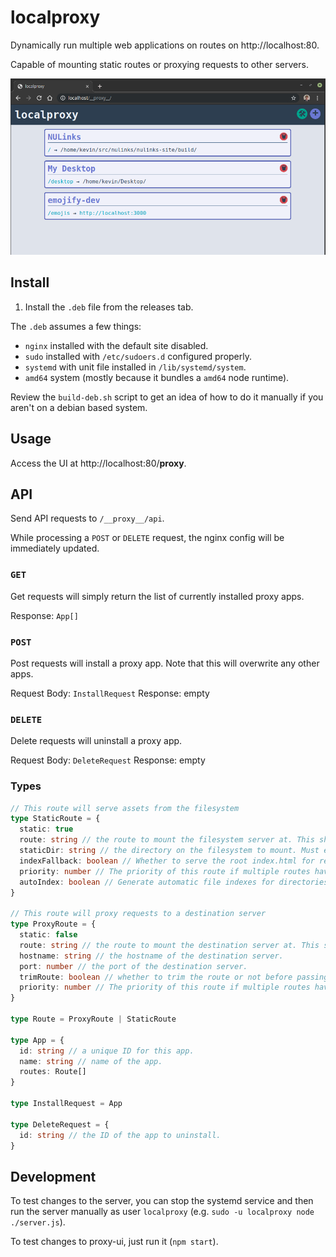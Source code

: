 # localproxy

Dynamically run multiple web applications on routes on http://localhost:80.

Capable of mounting static routes or proxying requests to other servers.

![](./docs/proxyPage.png)

## Install

1. Install the `.deb` file from the releases tab.

The `.deb` assumes a few things:
- `nginx` installed with the default site disabled.
- `sudo` installed with `/etc/sudoers.d` configured properly.
- `systemd` with unit file installed in `/lib/systemd/system`.
- `amd64` system (mostly because it bundles a `amd64` node runtime).

Review the `build-deb.sh` script to get an idea of how to do it manually if you aren't on a debian based system.

## Usage

Access the UI at http://localhost:80/__proxy__.

## API

Send API requests to `/__proxy__/api`.

While processing a `POST` or `DELETE` request, the nginx config will be immediately updated. 

### `GET`

Get requests will simply return the list of currently installed proxy apps.

Response: `App[]`

### `POST`

Post requests will install a proxy app. Note that this will overwrite any other apps.

Request Body: `InstallRequest`
Response: empty

### `DELETE`

Delete requests will uninstall a proxy app.

Request Body: `DeleteRequest`
Response: empty

### Types

```ts
// This route will serve assets from the filesystem
type StaticRoute = {
  static: true
  route: string // the route to mount the filesystem server at. This should NOT end with a trailing slash.
  staticDir: string // the directory on the filesystem to mount. Must end with a trailing slash.
  indexFallback: boolean // Whether to serve the root index.html for requests with missing assets. Useful for client side routing. Defaults to false
  priority: number // The priority of this route if multiple routes have the same `route`
  autoIndex: boolean // Generate automatic file indexes for directories without an index.html. Defaults to false
}

// This route will proxy requests to a destination server
type ProxyRoute = {
  static: false
  route: string // the route to mount the destination server at. This should NOT end with a trailing slash.
  hostname: string // the hostname of the destination server.
  port: number // the port of the destination server.
  trimRoute: boolean // whether to trim the route or not before passing requests to the destination server.
  priority: number // The priority of this route if multiple routes have the same `route`
}

type Route = ProxyRoute | StaticRoute

type App = {
  id: string // a unique ID for this app.
  name: string // name of the app.
  routes: Route[]
}

type InstallRequest = App

type DeleteRequest = {
  id: string // the ID of the app to uninstall.
}
```

## Development

To test changes to the server, you can stop the systemd service and then run the server manually as user `localproxy` (e.g. `sudo -u localproxy node ./server.js`).

To test changes to proxy-ui, just run it (`npm start`).
